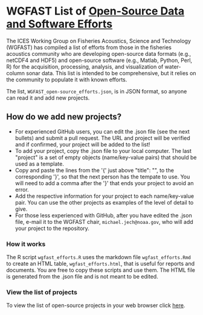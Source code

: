 # WGFAST List of [Open-Source Data and Software Efforts](https://htmlpreview.github.io/?https://github.com/ices-eg/wg_WGFAST/blob/master/Open-Source_Efforts/wgfast_efforts.html)


The ICES Working Group on Fisheries Acoustics, Science and Technology (WGFAST) has compiled a list of efforts from those in the fisheries acoustics community who are developing open-source data formats (e.g., netCDF4 and HDF5) and open-source software (e.g., Matlab, Python, Perl, R) for the acquisition, processing, analysis, and visualization of water-column sonar data. This list is intended to be comprehensive, but it relies on the community to populate it with known efforts.


The list, `WGFAST_open-source_efforts.json`, is in JSON format, so anyone can read it and add new projects. 


## How do we add new projects?  
- For experienced GitHub users, you can edit the .json file (see the next bullets) and submit a pull request. The URL and project will be verified and if confirmed, your project will be added to the list!  
- To add your project, copy the .json file to your local computer. The last "project" is a set of empty objects (name/key-value pairs) that should be used as a template. 
- Copy and paste the lines from the '{' just above "title": "", to the corresponding '}', so that the next person has the tempate to use. You will need to add a comma after the '}' that ends your project to avoid an error. 
- Add the respective information for your project to each name/key-value pair. You can use the other projects as examples of the level of detail to give.  
- For those less experienced with GitHub, after you have edited the .json file, e-mail it to the WGFAST chair, `michael.jech@noaa.gov`, who will add your project to the repository. 

### How it works  
The R script `wgfast_efforts.R` uses the markdown file `wgfast_efforts.Rmd` to create an HTML table, `wgfast_efforts.html`, that is useful for reports and documents. You are free to copy these scripts and use them. The HTML file is generated from the .json file and is not meant to be edited.

### View the list of projects   
To view the list of open-source projects in your web browser click [here](https://htmlpreview.github.io/?https://github.com/ices-eg/wg_WGFAST/blob/master/Open-Source_Efforts/wgfast_efforts.html).


